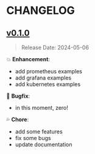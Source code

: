 # CHANGELOG

## [v0.1.0](https://github.com/marcossilvestrini/learning-observability/releases/tag/v0.1.0)

> Release Date: 2024-05-06

:boom: **Enhancement**:

- add prometheus examples
- add grafana examples
- add kubernetes examples

:bug: **Bugfix**:

- in this moment, zero!

:sweat_drops: **Chore**:

- add some features
- fix some bugs
- update documentation
